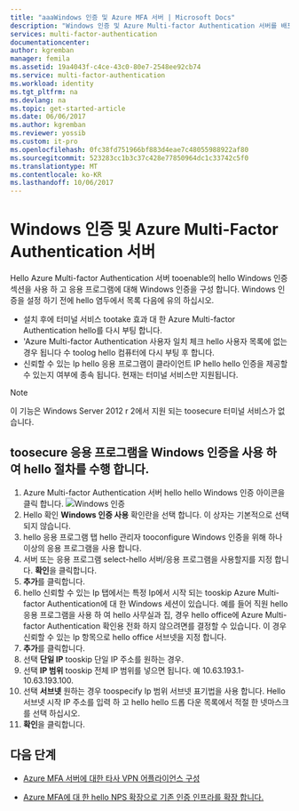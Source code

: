 ```yaml
---
title: "aaaWindows 인증 및 Azure MFA 서버 | Microsoft Docs"
description: "Windows 인증 및 Azure Multi-factor Authentication 서버를 배포 하는 데 도움이 되는 hello Azure multi-factor authentication 페이지입니다."
services: multi-factor-authentication
documentationcenter: 
author: kgremban
manager: femila
ms.assetid: 19a4043f-c4ce-43c0-80e7-2548ee92cb74
ms.service: multi-factor-authentication
ms.workload: identity
ms.tgt_pltfrm: na
ms.devlang: na
ms.topic: get-started-article
ms.date: 06/06/2017
ms.author: kgremban
ms.reviewer: yossib
ms.custom: it-pro
ms.openlocfilehash: 0fc38fd751966bf883d4eae7c48055988922af80
ms.sourcegitcommit: 523283cc1b3c37c428e77850964dc1c33742c5f0
ms.translationtype: MT
ms.contentlocale: ko-KR
ms.lasthandoff: 10/06/2017
---
```

# <a name="windows-authentication-and-azure-multi-factor-authentication-server"></a>Windows 인증 및 Azure Multi-Factor Authentication 서버
Hello Azure Multi-factor Authentication 서버 tooenable의 hello Windows 인증 섹션을 사용 하 고 응용 프로그램에 대해 Windows 인증을 구성 합니다. Windows 인증을 설정 하기 전에 hello 염두에서 목록 다음에 유의 하십시오.

* 설치 후에 터미널 서비스 tootake 효과 대 한 Azure Multi-factor Authentication hello를 다시 부팅 합니다.
* 'Azure Multi-factor Authentication 사용자 일치 체크 hello 사용자 목록에 없는 경우 됩니다 수 toolog hello 컴퓨터에 다시 부팅 후 합니다.
* 신뢰할 수 있는 Ip hello 응용 프로그램이 클라이언트 IP hello hello 인증을 제공할 수 있는지 여부에 종속 됩니다. 현재는 터미널 서비스만 지원됩니다.  

> [!NOTE]
> 이 기능은 Windows Server 2012 r 2에서 지원 되는 toosecure 터미널 서비스가 없습니다.

## <a name="toosecure-an-application-with-windows-authentication-use-hello-following-procedure"></a>toosecure 응용 프로그램을 Windows 인증을 사용 하 여 hello 절차를 수행 합니다.
1. Azure Multi-factor Authentication 서버 hello hello Windows 인증 아이콘을 클릭 합니다.
   ![Windows 인증](./media/multi-factor-authentication-get-started-server-windows/windowsauth.png)
2. Hello 확인 **Windows 인증 사용** 확인란을 선택 합니다. 이 상자는 기본적으로 선택되지 않습니다.
3. hello 응용 프로그램 탭 hello 관리자 tooconfigure Windows 인증을 위해 하나 이상의 응용 프로그램을 사용 합니다.
4. 서버 또는 응용 프로그램 select-hello 서버/응용 프로그램을 사용할지를 지정 합니다. **확인**을 클릭합니다.
5. **추가**를 클릭합니다.
6. hello 신뢰할 수 있는 Ip 탭에서는 특정 Ip에서 시작 되는 tooskip Azure Multi-factor Authentication에 대 한 Windows 세션이 있습니다. 예를 들어 직원 hello 응용 프로그램을 사용 하 여 hello 사무실과 집, 경우 hello office에 Azure Multi-factor Authentication 확인용 전화 하지 않으려면를 결정할 수 있습니다. 이 경우 신뢰할 수 있는 Ip 항목으로 hello office 서브넷을 지정 합니다.
7. **추가**를 클릭합니다.
8. 선택 **단일 IP** tooskip 단일 IP 주소를 원하는 경우.
9. 선택 **IP 범위** tooskip 전체 IP 범위를 넣으면 됩니다. 예 10.63.193.1-10.63.193.100.
10. 선택 **서브넷** 원하는 경우 toospecify Ip 범위 서브넷 표기법을 사용 합니다. Hello 서브넷 시작 IP 주소를 입력 하 고 hello hello 드롭 다운 목록에서 적절 한 넷마스크를 선택 하십시오.
11. **확인**을 클릭합니다.

## <a name="next-steps"></a>다음 단계

- [Azure MFA 서버에 대한 타사 VPN 어플라이언스 구성](multi-factor-authentication-advanced-vpn-configurations.md)

- [Azure MFA에 대 한 hello NPS 확장으로 기존 인증 인프라를 확장 합니다.](multi-factor-authentication-nps-extension.md)

